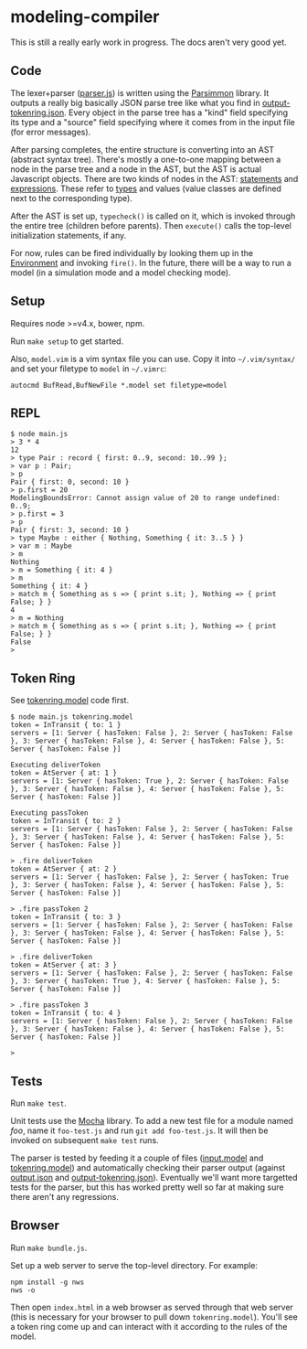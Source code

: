 # modeling-compiler

This is still a really early work in progress. The docs aren't very good yet.

Code
----

The lexer+parser ([parser.js](parser.js)) is written using the
[Parsimmon](https://github.com/jneen/parsimmon) library. It outputs a really
big basically JSON parse tree like what you find in
[output-tokenring.json](output-tokenring.json). Every object in the
parse tree has a "kind" field specifying its type and a "source" field
specifying where it comes from in the input file (for error messages).

After parsing completes, the entire structure is converting into an AST
(abstract syntax tree). There's mostly a one-to-one mapping between a node in
the parse tree and a node in the AST, but the AST is actual Javascript objects.
There are two kinds of nodes in the AST: [statements](statements/) and
[expressions](expressions/). These refer to [types](types/) and values (value
classes are defined next to the corresponding type).

After the AST is set up, `typecheck()` is called on it, which is invoked
through the entire tree (children before parents). Then `execute()` calls the
top-level initialization statements, if any.

For now, rules can be fired individually by looking them up in the
[Environment](environment.js) and invoking `fire()`. In the future, there will
be a way to run a model (in a simulation mode and a model checking mode).

Setup
-----

Requires node >=v4.x, bower, npm.

Run `make setup` to get started.

Also, `model.vim` is a vim syntax file you can use. Copy it into
`~/.vim/syntax/` and set your filetype to `model` in `~/.vimrc`:

    autocmd BufRead,BufNewFile *.model set filetype=model

REPL
----

    $ node main.js 
    > 3 * 4
    12
    > type Pair : record { first: 0..9, second: 10..99 };
    > var p : Pair;
    > p
    Pair { first: 0, second: 10 }
    > p.first = 20
    ModelingBoundsError: Cannot assign value of 20 to range undefined: 0..9;
    > p.first = 3
    > p
    Pair { first: 3, second: 10 }
    > type Maybe : either { Nothing, Something { it: 3..5 } }
    > var m : Maybe
    > m
    Nothing
    > m = Something { it: 4 }
    > m
    Something { it: 4 }
    > match m { Something as s => { print s.it; }, Nothing => { print False; } }
    4
    > m = Nothing
    > match m { Something as s => { print s.it; }, Nothing => { print False; } }
    False
    > 


Token Ring
----------

See [tokenring.model](tokenring.model) code first.

    $ node main.js tokenring.model 
    token = InTransit { to: 1 }
    servers = [1: Server { hasToken: False }, 2: Server { hasToken: False }, 3: Server { hasToken: False }, 4: Server { hasToken: False }, 5: Server { hasToken: False }]

    Executing deliverToken
    token = AtServer { at: 1 }
    servers = [1: Server { hasToken: True }, 2: Server { hasToken: False }, 3: Server { hasToken: False }, 4: Server { hasToken: False }, 5: Server { hasToken: False }]

    Executing passToken
    token = InTransit { to: 2 }
    servers = [1: Server { hasToken: False }, 2: Server { hasToken: False }, 3: Server { hasToken: False }, 4: Server { hasToken: False }, 5: Server { hasToken: False }]

    > .fire deliverToken
    token = AtServer { at: 2 }
    servers = [1: Server { hasToken: False }, 2: Server { hasToken: True }, 3: Server { hasToken: False }, 4: Server { hasToken: False }, 5: Server { hasToken: False }]

    > .fire passToken 2
    token = InTransit { to: 3 }
    servers = [1: Server { hasToken: False }, 2: Server { hasToken: False }, 3: Server { hasToken: False }, 4: Server { hasToken: False }, 5: Server { hasToken: False }]

    > .fire deliverToken
    token = AtServer { at: 3 }
    servers = [1: Server { hasToken: False }, 2: Server { hasToken: False }, 3: Server { hasToken: True }, 4: Server { hasToken: False }, 5: Server { hasToken: False }]

    > .fire passToken 3
    token = InTransit { to: 4 }
    servers = [1: Server { hasToken: False }, 2: Server { hasToken: False }, 3: Server { hasToken: False }, 4: Server { hasToken: False }, 5: Server { hasToken: False }]

    > 

Tests
-----

Run `make test`.

Unit tests use the [Mocha](https://mochajs.org/) library.  To add a new test
file for a module named *foo*, name it `foo-test.js` and run `git add
foo-test.js`. It will then be invoked on subsequent `make test` runs.

The parser is tested by feeding it a couple of files
([input.model](input.model) and [tokenring.model](tokenring.model)) and
automatically checking their parser output (against [output.json](output.json)
and [output-tokenring.json](output-tokenring.json)). Eventually we'll want more
targetted tests for the parser, but this has worked pretty well so far at
making sure there aren't any regressions.

Browser
-------

Run `make bundle.js`.

Set up a web server to serve the top-level directory. For example:

    npm install -g nws
    nws -o

Then open `index.html` in a web browser as served through that web server (this
is necessary for your browser to pull down `tokenring.model`). You'll see a
token ring come up and can interact with it according to the rules of the
model.
